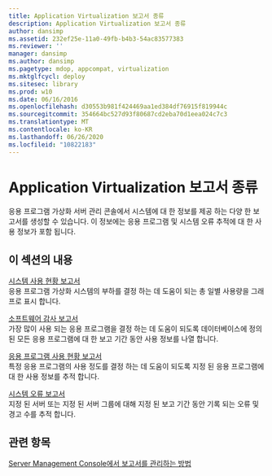 ```yaml
---
title: Application Virtualization 보고서 종류
description: Application Virtualization 보고서 종류
author: dansimp
ms.assetid: 232ef25e-11a0-49fb-b4b3-54ac83577383
ms.reviewer: ''
manager: dansimp
ms.author: dansimp
ms.pagetype: mdop, appcompat, virtualization
ms.mktglfcycl: deploy
ms.sitesec: library
ms.prod: w10
ms.date: 06/16/2016
ms.openlocfilehash: d30553b981f424469aa1ed384df76915f819944c
ms.sourcegitcommit: 354664bc527d93f80687cd2eba70d1eea024c7c3
ms.translationtype: MT
ms.contentlocale: ko-KR
ms.lasthandoff: 06/26/2020
ms.locfileid: "10822183"
---
```

# Application Virtualization 보고서 종류


응용 프로그램 가상화 서버 관리 콘솔에서 시스템에 대 한 정보를 제공 하는 다양 한 보고서를 생성할 수 있습니다. 이 정보에는 응용 프로그램 및 시스템 오류 추적에 대 한 사용 정보가 포함 됩니다.

## 이 섹션의 내용


<a href="" id="system-utilization-report"></a>[시스템 사용 현황 보고서](system-utilization-reportserver.md)  
응용 프로그램 가상화 시스템의 부하를 결정 하는 데 도움이 되는 총 일별 사용량을 그래프로 표시 합니다.

<a href="" id="software-audit-report"></a>[소프트웨어 감사 보고서](software-audit-reportserver.md)  
가장 많이 사용 되는 응용 프로그램을 결정 하는 데 도움이 되도록 데이터베이스에 정의 된 모든 응용 프로그램에 대 한 보고 기간 동안 사용 정보를 나열 합니다.

<a href="" id="application-utilization-report"></a>[응용 프로그램 사용 현황 보고서](application-utilization-reportserver.md)  
특정 응용 프로그램의 사용 정도를 결정 하는 데 도움이 되도록 지정 된 응용 프로그램에 대 한 사용 정보를 추적 합니다.

<a href="" id="system-error-report"></a>[시스템 오류 보고서](system-error-reportserver.md)  
지정 된 서버 또는 지정 된 서버 그룹에 대해 지정 된 보고 기간 동안 기록 되는 오류 및 경고 수를 추적 합니다.

## 관련 항목


[Server Management Console에서 보고서를 관리하는 방법](how-to-manage-reports-in-the-server-management-console.md)

 

 





